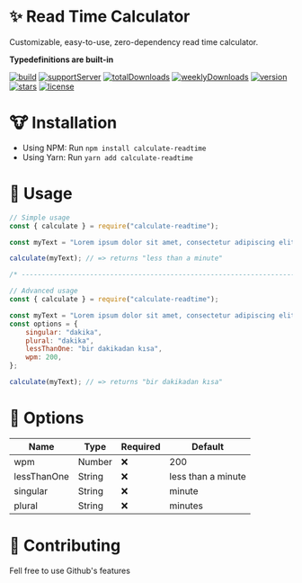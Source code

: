 # ✨ Read Time Calculator

Customizable, easy-to-use, zero-dependency read time calculator.

**Typedefinitions are built-in**

[![build](https://img.shields.io/github/workflow/status/barbarbar338/calculate-readtime/Build%20and%20Test?logo=github&style=for-the-badge)](https://github.com/barbarbar338/calculate-readtime)
[![supportServer](https://img.shields.io/discord/711995199945179187?color=7289DA&label=Support&logo=discord&style=for-the-badge)](https://discord.gg/BjEJFwh)
[![totalDownloads](https://img.shields.io/npm/dt/calculate-readtime?color=CC3534&logo=npm&style=for-the-badge)](http://npmjs.com/calculate-readtime)
[![weeklyDownloads](https://img.shields.io/npm/dw/calculate-readtime?color=CC3534&logo=npm&style=for-the-badge)](http://npmjs.com/calculate-readtime)
[![version](https://img.shields.io/npm/v/calculate-readtime?color=red&label=Version&logo=npm&style=for-the-badge)](http://npmjs.com/calculate-readtime)
[![stars](https://img.shields.io/github/stars/barbarbar338/calculate-readtime?color=yellow&logo=github&style=for-the-badge)](https://github.com/barbarbar338/calculate-readtime)
[![license](https://img.shields.io/github/license/barbarbar338/calculate-readtime?logo=github&style=for-the-badge)](https://github.com/barbarbar338/calculate-readtime)

# 🐮 Installation

-   Using NPM: Run `npm install calculate-readtime`
-   Using Yarn: Run `yarn add calculate-readtime`

# 🧶 Usage

```js
// Simple usage
const { calculate } = require("calculate-readtime");

const myText = "Lorem ipsum dolor sit amet, consectetur adipiscing elit.";

calculate(myText); // => returns "less than a minute"

/* -------------------------------------------------------------------- */

// Advanced usage
const { calculate } = require("calculate-readtime");

const myText = "Lorem ipsum dolor sit amet, consectetur adipiscing elit.";
const options = {
	singular: "dakika",
	plural: "dakika",
	lessThanOne: "bir dakikadan kısa",
	wpm: 200,
};

calculate(myText); // => returns "bir dakikadan kısa"
```

# 🎈 Options

| Name        | Type   | Required | Default            |
| ----------- | ------ | -------- | ------------------ |
| wpm         | Number | ❌       | 200                |
| lessThanOne | String | ❌       | less than a minute |
| singular    | String | ❌       | minute             |
| plural      | String | ❌       | minutes            |

# 🧦 Contributing

Fell free to use Github's features
